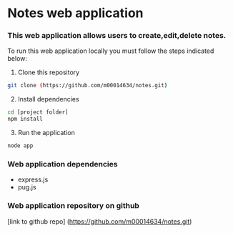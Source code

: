 # Notes web application

### This web application allows users to create,edit,delete notes.

To run this web application locally you must follow the steps indicated below:

1. Clone this repository
```bash
git clone (https://github.com/m00014634/notes.git)
```

2. Install dependencies
```bash
cd [project folder]
npm install
```

3. Run the application
```bash
node app
```

### Web application dependencies
- express.js
- pug.js

### Web application repository on github
[link to github repo] (https://github.com/m00014634/notes.git)

